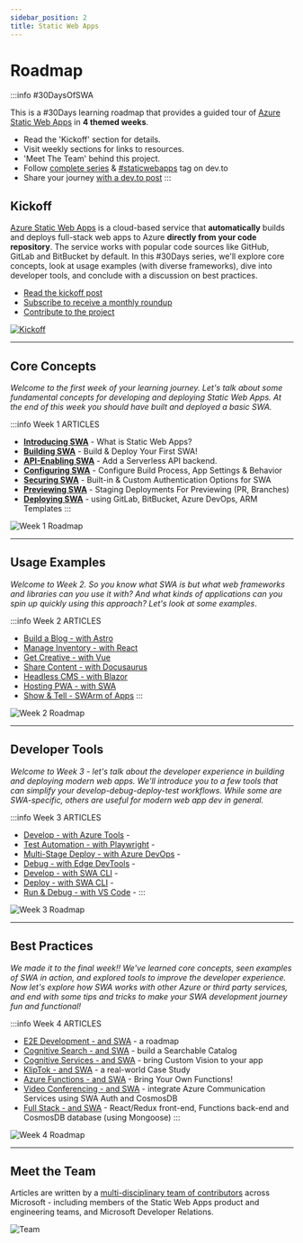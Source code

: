 ```yaml
---
sidebar_position: 2
title: Static Web Apps
---
```


# Roadmap

:::info #30DaysOfSWA

This is a #30Days learning roadmap that provides a guided tour of [Azure Static Web Apps](https://docs.microsoft.com/en-us/azure/static-web-apps/overview?WT.mc_id=30daysofswa-61155-cxall) in **4 themed weeks**. 
 * Read the 'Kickoff' section for details.
 * Visit weekly sections for links to resources. 
 * 'Meet The Team' behind this project.
 * Follow [complete series](https://dev.to/nitya/series/17901) & [#staticwebapps](https://dev.to/t/staticwebapps) tag on dev.to
 * Share your journey [with a dev.to post](https://dev.to/new/staticwebapps)
:::

## Kickoff 

[Azure Static Web Apps](https://docs.microsoft.com/en-us/azure/static-web-apps/overview?WT.mc_id=30daysofswa-61155-cxall) is a cloud-based service that **automatically** builds and deploys full-stack web apps to Azure **directly from your code repository**. The service works with popular code sources like GitHub, GitLab and BitBucket by default. In this #30Days series, we'll explore core concepts, look at usage examples (with diverse frameworks), dive into developer tools, and conclude with a discussion on best practices.

* [Read the kickoff post](https://www.azurestaticwebapps.dev/blog/kickoff)
* [Subscribe to receive a monthly roundup](https://www.azurestaticwebapps.dev/blog/rss.xml)
* [Contribute to the project](https://www.azurestaticwebapps.dev/showcase)

[![Kickoff](https://www.azurestaticwebapps.dev/assets/images/01-swa-overview-41d0e428dab8a7da10950b590d54c886.png)](https://www.azurestaticwebapps.dev/blog/kickoff)

---

## Core Concepts 

_Welcome to the first week of your learning journey. Let's talk about some fundamental concepts for developing and deploying Static Web Apps. At the end of this week you should have built and deployed a basic SWA._

:::info Week 1 ARTICLES
 * [**Introducing SWA**](blog/introducing-swa)  - What is Static Web Apps?
 * [**Building SWA**](blog/building-swa)  - Build & Deploy Your First SWA!
 * [**API-Enabling SWA**](blog/api-enabling-swa) - Add a Serverless API backend.
 * [**Configuring SWA**](blog/configuring-swa) - Configure Build Process, App Settings & Behavior
 * [**Securing SWA**](blog/securing-swa) - Built-in & Custom Authentication Options for SWA
 * [**Previewing SWA**](blog/previewing-swa) - Staging Deployments For Previewing (PR, Branches)
 * [**Deploying SWA**](blog/deploying-swa) - using GitLab, BitBucket, Azure DevOps, ARM Templates
:::

![Week 1 Roadmap](https://www.azurestaticwebapps.dev/assets/images/week1-roadmap-7f10986393cc2e96edea4819c3bf9d72.png)


---

## Usage Examples 

_Welcome to Week 2. So you know what SWA is but what web frameworks and libraries can you use it with? And what kinds of applications can you spin up quickly using this approach? Let's look at some examples_.

:::info Week 2 ARTICLES
 * [Build a Blog - with Astro](blog/build-with-astro) 
 * [Manage Inventory - with React](blog/build-with-react) 
 * [Get Creative - with Vue](blog/build-with-vuejs) 
 * [Share Content - with Docusaurus](blog/build-with-docusaurus) 
 * [Headless CMS - with Blazor](blog/build-with-blazor) 
 * [Hosting PWA - with SWA](blog/pwa-on-swa) 
 * [Show & Tell - SWArm of Apps](blog/show-and-tell) 
:::

![Week 2 Roadmap](https://www.azurestaticwebapps.dev/assets/images/week2-roadmap-aa8766edf791b4ed83fa999f74497b9b.png)

---

## Developer Tools

_Welcome to Week 3 - let's talk about the developer experience in building and deploying modern web apps. We'll introduce you to a few tools that can simplify your develop-debug-deploy-test workflows. While some are SWA-specific, others are useful for modern web app dev in general._

:::info Week 3 ARTICLES
 * [Develop - with Azure Tools](blog/devtools-azure) - 
 * [Test Automation - with Playwright](blog/devtools-playwright) - 
 * [Multi-Stage Deploy - with Azure DevOps](blog/devtools-ado) - 
 * [Debug - with Edge DevTools](blog/devtools-msedge) - 
 * [Develop - with SWA CLI](blog/devtools-swacli-develop) - 
 * [Deploy - with SWA CLI](blog/devtools-swacli-deploy) - 
 * [Run & Debug - with VS Code](blog/devtools-vscode) - 
:::

![Week 3 Roadmap](https://www.azurestaticwebapps.dev/assets/images/week3-roadmap-75060ba5a95b7914046572100b6effdd.png)

---

## Best Practices

_We made it to the final week!! We've learned core concepts, seen examples of SWA in action, and explored tools to improve the developer experience. Now let's explore how SWA works with other Azure or third party services, and end with some tips and tricks to make your SWA development journey fun and functional!_

:::info Week 4 ARTICLES
 * [E2E Development - and SWA](https://www.azurestaticwebapps.dev/blog/practices-e2e) - a roadmap
 * [Cognitive Search - and SWA](https://www.azurestaticwebapps.dev/blog/practices-cognitive-search) - build a Searchable Catalog
 * [Cognitive Services - and SWA](https://www.azurestaticwebapps.dev/blog/practices-cognitive-services) - bring Custom Vision to your app
 * [KlipTok - and SWA](https://www.azurestaticwebapps.dev/blog/practices-case-study) - a real-world Case Study
 * [Azure Functions - and SWA](https://www.azurestaticwebapps.dev/blog/practices-byo-functions) - Bring Your Own Functions!
 * [Video Conferencing - and SWA](https://www.azurestaticwebapps.dev/blog/practices-cosmosdb) - integrate Azure Communication Services using SWA Auth and CosmosDB
 * [Full Stack - and SWA](https://www.azurestaticwebapps.dev/blog/practices-full-stack-react) - React/Redux front-end, Functions back-end and CosmosDB database (using Mongoose)
:::

![Week 4 Roadmap](https://www.azurestaticwebapps.dev/assets/images/week4-roadmap-ae23c6e2ecc1467720771a4ee45d9cea.png)


---

## Meet the Team

Articles are written by a [multi-disciplinary team of contributors](https://www.azurestaticwebapps.dev/blog/kickoff#meet-the-authors) across Microsoft - including members of the Static Web Apps product and engineering teams, and Microsoft Developer Relations.


![Team](https://www.azurestaticwebapps.dev/assets/images/29-banner-f6f3b90d34599985f7da49221471144a.png)

